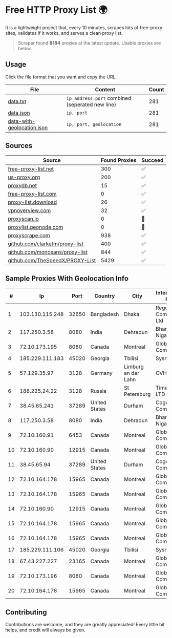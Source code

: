 
# Free HTTP Proxy List 🌍

It is a lightweight project that, every 10 minutes, scrapes lots of free-proxy sites, validates if it works, and serves a clean proxy list.


> Scraper found **8184** proxies at the latest update. Usable proxies are below.

## Usage

Click the file format that you want and copy the URL.


|File|Content|Count|
|----|-------|-----|
|[data.txt](https://raw.githubusercontent.com/themiralay/Proxy-List-World/master/data.txt)|`ip_address:port` combined (seperated new line)|281|
|[data.json](https://raw.githubusercontent.com/themiralay/Proxy-List-World/master/data.json)|`ip, port`|281|
|[data-with-geolocation.json](https://raw.githubusercontent.com/themiralay/Proxy-List-World/master/data-with-geolocation.json)|`ip, port, geolocation`|281|

## Sources

|Source|Found Proxies|Succeed|
|------|-------------|-------|
|[free-proxy-list.net](https://free-proxy-list.net)|300|✅|
|[us-proxy.org](https://www.us-proxy.org)|200|✅|
|[proxydb.net](http://proxydb.net)|15|✅|
|[free-proxy-list.com](https://free-proxy-list.com/?page=&port=&type%5B%5D=http&type%5B%5D=https&up_time=0&search=Search)|0|✅|
|[proxy-list.download](https://www.proxy-list.download/HTTP)|26|✅|
|[vpnoverview.com](https://vpnoverview.com/privacy/anonymous-browsing/free-proxy-servers)|32|✅|
|[proxyscan.io](https://www.proxyscan.io)|0|🚫|
|[proxylist.geonode.com](https://proxylist.geonode.com/api/proxy-list?limit=300&page=1&sort_by=lastChecked&sort_type=desc&protocols=http,https)|0|🚫|
|[proxyscrape.com](https://api.proxyscrape.com/v2/?request=displayproxies&protocol=http&timeout=10000&country=all&ssl=all&anonymity=all)|938|✅|
|[github.com/clarketm/proxy-list](https://raw.githubusercontent.com/clarketm/proxy-list/master/proxy-list-raw.txt)|400|✅|
|[github.com/monosans/proxy-list](https://raw.githubusercontent.com/monosans/proxy-list/main/proxies/http.txt)|844|✅|
|[github.com/TheSpeedX/PROXY-List](https://raw.githubusercontent.com/TheSpeedX/PROXY-List/master/http.txt)|5429|✅|


## Sample Proxies With Geolocation Info

|#|Ip|Port|Country|City|Internet Service Provider|
|-|--|----|-------|----|-------------------------|
|1|103.130.115.248|32650|Bangladesh|Dhaka|Rego Communications Ltd|
|2|117.250.3.58|8080|India|Dehradun|Bharat Sanchar Nigam Ltd|
|3|72.10.173.195|8080|Canada|Montreal|GloboTech Communications|
|4|185.229.111.183|45020|Georgia|Tbilisi|Sysnet LLC|
|5|57.129.35.97|3128|Germany|Limburg an der Lahn|OVH SAS|
|6|188.225.24.22|3128|Russia|St Petersburg|TimeWeb Co. LTD|
|7|38.45.65.241|37289|United States|Durham|Cogent Communications|
|8|117.250.3.58|8080|India|Dehradun|Bharat Sanchar Nigam Ltd|
|9|72.10.160.91|6453|Canada|Montreal|GloboTech Communications|
|10|72.10.160.90|12915|Canada|Montreal|GloboTech Communications|
|11|38.45.65.94|37289|United States|Durham|Cogent Communications|
|12|72.10.164.178|15965|Canada|Montreal|GloboTech Communications|
|13|72.10.164.178|15965|Canada|Montreal|GloboTech Communications|
|14|72.10.160.90|12915|Canada|Montreal|GloboTech Communications|
|15|72.10.164.178|15965|Canada|Montreal|GloboTech Communications|
|16|72.10.164.178|15965|Canada|Montreal|GloboTech Communications|
|17|185.229.111.106|45020|Georgia|Tbilisi|Sysnet LLC|
|18|67.43.227.227|23165|Canada|Montreal|GloboTech Communications|
|19|72.10.173.196|8080|Canada|Montreal|GloboTech Communications|
|20|72.10.164.178|15965|Canada|Montreal|GloboTech Communications|



## Contributing

Contributions are welcome, and they are greatly appreciated! Every
little bit helps, and credit will always be given.

